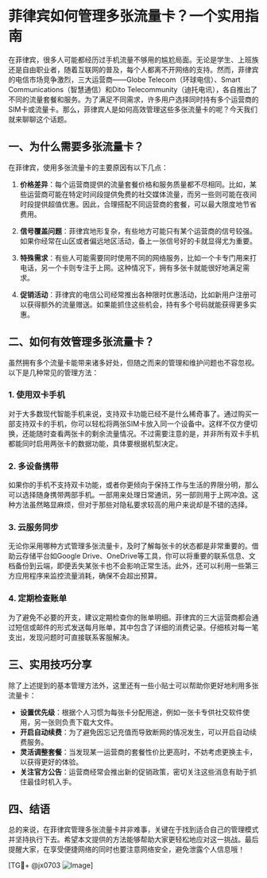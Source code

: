 # 菲律宾如何管理多张流量卡？一个实用指南

在菲律宾，很多人可能都经历过手机流量不够用的尴尬局面。无论是学生、上班族还是自由职业者，随着互联网的普及，每个人都离不开网络的支持。然而，菲律宾的电信市场竞争激烈，三大运营商——Globe Telecom（环球电信）、Smart Communications（智慧通信）和Dito Telecommunity（迪托电讯），各自推出了不同的流量套餐和服务。为了满足不同需求，许多用户选择同时持有多个运营商的SIM卡或流量卡。那么，菲律宾人是如何高效管理这些多张流量卡的呢？今天我们就来聊聊这个话题。

## 一、为什么需要多张流量卡？

在菲律宾，使用多张流量卡的主要原因有以下几点：

1. **价格差异**：每个运营商提供的流量套餐价格和服务质量都不尽相同。比如，某些运营商可能在特定时间段提供免费的社交媒体流量，而另一些则可能在夜间时段提供超值优惠。因此，合理搭配不同运营商的套餐，可以最大限度地节省费用。

2. **信号覆盖问题**：菲律宾地形复杂，有些地方可能只有某个运营商的信号较强。如果你经常在山区或者偏远地区活动，备上一张信号好的卡就显得尤为重要。

3. **特殊需求**：有些人可能需要同时使用不同的网络服务，比如一个卡专门用来打电话，另一个卡则专注于上网。这种情况下，拥有多张卡就能很好地满足需求。

4. **促销活动**：菲律宾的电信公司经常推出各种限时优惠活动，比如新用户注册可以获得额外的流量赠送。如果能抓住这些机会，持有多个号码就能获得更多实惠。

## 二、如何有效管理多张流量卡？

虽然拥有多个流量卡能带来诸多好处，但随之而来的管理和维护问题也不容忽视。以下是几种常见的管理方法：

### 1. 使用双卡手机

对于大多数现代智能手机来说，支持双卡功能已经不是什么稀奇事了。通过购买一部支持双卡的手机，你可以轻松将两张SIM卡放入同一个设备中。这样不仅方便切换，还能随时查看两张卡的剩余流量情况。不过需要注意的是，并非所有双卡手机都能同时启用两张卡的数据功能，具体要根据机型决定。

### 2. 多设备携带

如果你的手机不支持双卡功能，或者你更倾向于保持工作与生活的界限分明，那么可以选择随身携带两部手机。一部用来处理日常通讯，另一部则用于上网冲浪。这种方法虽然略显麻烦，但对于那些对隐私要求较高的用户来说却是不错的选择。

### 3. 云服务同步

无论你采用哪种方式管理多张流量卡，及时了解每张卡的状态都是非常重要的。借助云存储平台如Google Drive、OneDrive等工具，你可以将重要的联系信息、文档备份到云端，即便丢失某张卡也不会影响正常生活。此外，还可以利用一些第三方应用程序来监控流量消耗，确保不会超出预算。

### 4. 定期检查账单

为了避免不必要的开支，建议定期检查你的账单明细。菲律宾的三大运营商都会通过短信或邮件的形式发送每月账单，其中包含了详细的消费记录。仔细核对每一笔支出，发现问题时可直接联系客服解决。

## 三、实用技巧分享

除了上述提到的基本管理方法外，这里还有一些小贴士可以帮助你更好地利用多张流量卡：

- **设置优先级**：根据个人习惯为每张卡分配用途，例如一张卡专供社交软件使用，另一张则负责下载大文件。
- **开启自动续费**：为了避免因忘记充值而导致断网的情况发生，可以开启自动续费服务。
- **灵活调整套餐**：当发现某一运营商的套餐性价比更高时，不妨考虑更换主卡，以获得更好的体验。
- **关注官方公告**：运营商经常会推出新的促销政策，密切关注这些消息有助于抓住最佳时机入手。

## 四、结语

总的来说，在菲律宾管理多张流量卡并非难事，关键在于找到适合自己的管理模式并坚持执行下去。希望本文提供的方法能够帮助大家更轻松地应对这一挑战。最后提醒大家，在享受便捷网络的同时也要注意网络安全，避免泄露个人信息哦！

[TG💪+ @jx0703 ![Image](https://github.com/user-attachments/assets/dbca1d08-cadb-493c-b0ec-ad6f7a83f270)]